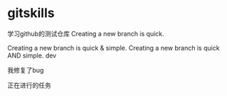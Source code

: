 # gitskills
学习github的测试仓库
Creating a new branch is quick.

Creating a new branch is quick & simple.
Creating a new branch is quick AND simple.
dev 

我修复了bug

正在进行的任务

